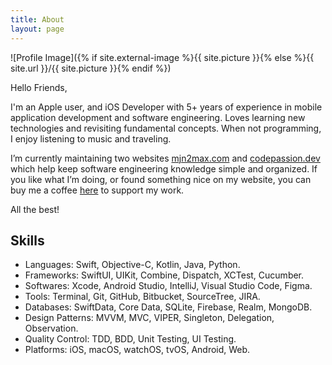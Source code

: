 ```yaml
---
title: About
layout: page
---
```


![Profile Image]({% if site.external-image %}{{ site.picture }}{% else %}{{ site.url }}/{{ site.picture }}{% endif %})

<p>Hello Friends,</p>

<p>I'm an Apple user, and iOS Developer with 5+ years of experience in mobile application development and software engineering. Loves learning new technologies and revisiting fundamental concepts. When not programming, I enjoy listening to music and traveling.</p>

<p>I’m currently maintaining two websites <a href="https://mjn2max.com/">mjn2max.com</a> and <a href="https://codepassion.dev/">codepassion.dev</a> which help keep software engineering knowledge simple and organized. If you like what I’m doing, or found something nice on my website, you can buy me a coffee <a href="https://buymeacoffee.com/mjn2max/">here</a> to support my work.</p>

<p>All the best!</p>

<h2>Skills</h2>

<ul class="skill-list">
	<li>Languages: Swift, Objective-C, Kotlin, Java, Python.</li>
	<li>Frameworks: SwiftUI, UIKit, Combine, Dispatch, XCTest, Cucumber.</li>
	<li>Softwares: Xcode, Android Studio, IntelliJ, Visual Studio Code, Figma.</li>
	<li>Tools: Terminal, Git, GitHub, Bitbucket, SourceTree, JIRA.</li>
	<li>Databases: SwiftData, Core Data, SQLite, Firebase, Realm, MongoDB.</li>
	<li>Design Patterns: MVVM, MVC, VIPER, Singleton, Delegation, Observation.</li>
	<li>Quality Control: TDD, BDD, Unit Testing, UI Testing.</li>
	<li>Platforms: iOS, macOS, watchOS, tvOS, Android, Web.</li>
</ul>
